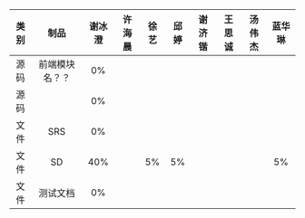 |类别|制品|谢冰澄|许海晨|徐艺|邱婷|谢济锴|王思诚|汤伟杰|蓝华琳|
|:--:|:--:|:--:|:--:|:--:|:--:|:--:|:--:|:--:|:--:|
|源码|前端模块名？？|0%||||||||
|源码||0%|||||||
|文件|SRS|0%|||||||
|文件|SD|40%||5%|5%||||5%
|文件|测试文档|0%|||||||

